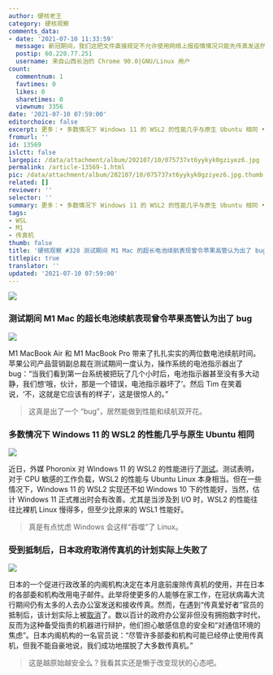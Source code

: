 ```yaml
---
author: 硬核老王
category: 硬核观察
comments_data:
- date: '2021-07-10 11:33:59'
  message: 新冠期间，我们这把文件直接规定不允许使用网络上报疫情情况只能先传真发送然后纸质送达相关部门。
  postip: 60.220.77.251
  username: 来自山西长治的 Chrome 90.0|GNU/Linux 用户
count:
  commentnum: 1
  favtimes: 0
  likes: 0
  sharetimes: 0
  viewnum: 3356
date: '2021-07-10 07:59:00'
editorchoice: false
excerpt: 更多：• 多数情况下 Windows 11 的 WSL2 的性能几乎与原生 Ubuntu 相同 • 受到抵制后，日本政府取消传真机的计划实际上失败了
fromurl: ''
id: 13569
islctt: false
largepic: /data/attachment/album/202107/10/075737xt6yykyk0gziyez6.jpg
permalink: /article-13569-1.html
pic: /data/attachment/album/202107/10/075737xt6yykyk0gziyez6.jpg.thumb.jpg
related: []
reviewer: ''
selector: ''
summary: 更多：• 多数情况下 Windows 11 的 WSL2 的性能几乎与原生 Ubuntu 相同 • 受到抵制后，日本政府取消传真机的计划实际上失败了
tags:
- WSL
- M1
- 传真机
thumb: false
title: '硬核观察 #328 测试期间 M1 Mac 的超长电池续航表现曾令苹果高管认为出了 bug'
titlepic: true
translator: ''
updated: '2021-07-10 07:59:00'
---
```


![](/data/attachment/album/202107/10/075737xt6yykyk0gziyez6.jpg)


### 测试期间 M1 Mac 的超长电池续航表现曾令苹果高管认为出了 bug


![](/data/attachment/album/202107/10/075755ry5v85kb525ykvq5.jpg)


M1 MacBook Air 和 M1 MacBook Pro 带来了扎扎实实的两位数电池续航时间。苹果公司产品营销副总裁在测试期间一度认为，操作系统的电池指示器出了 bug：“当我们看到第一台系统被把玩了几个小时后，电池指示器甚至没有多大动静，我们想‘哦，伙计，那是一个错误，电池指示器坏了’。然后 Tim 在笑着说，‘不，这就是它应该有的样子’，这是很惊人的。”



> 
> 这真是出了一个 “bug”，居然能做到性能和续航双开花。
> 
> 
> 


### 多数情况下 Windows 11 的 WSL2 的性能几乎与原生 Ubuntu 相同


![](/data/attachment/album/202107/10/075954sj3a3n3jss6x7xp2.jpg)


近日，外媒 Phoronix 对 Windows 11 的 WSL2 的性能进行了[测试](https://www.phoronix.com/scan.php?page=article&item=windows11-wsl2-preview)。测试表明，对于 CPU 敏感的工作负载，WSL2 的性能与 Ubuntu Linux 本身相当。但在一些情况下，Windows 11 的 WSL2 实现还不如 Windows 10 下的性能好，当然，估计 Windows 11 正式推出时会有改善。尤其是当涉及到 I/O 时，WSL2 的性能往往比裸机 Linux 慢得多，但至少比原来的 WSL1 性能好。



> 
> 真是有点忧虑 Windows 会这样“吞噬”了 Linux。
> 
> 
> 


### 受到抵制后，日本政府取消传真机的计划实际上失败了


![](/data/attachment/album/202107/10/075843siuopj908uud0jo8.jpg)


日本的一个促进行政改革的内阁机构决定在本月底前废除传真机的使用，并在日本的各部委和机构改用电子邮件。此举将使更多的人能够在家工作，在冠状病毒大流行期间仍有太多的人去办公室发送和接收传真。然而，在遇到“传真爱好者”官员的抵制后，该计划实际上被[取消](https://www.theguardian.com/world/2021/jul/07/japanese-fax-fans-rally-to-defence-of-much-maligned-machine)了。数以百计的政府办公室非但没有拥抱数字时代，反而为这种备受指责的机器进行辩护，他们担心敏感信息的安全和“对通信环境的焦虑”。日本内阁机构的一名官员说：“尽管许多部委和机构可能已经停止使用传真机，但我不能自豪地说，我们成功地摆脱了大多数传真机。”



> 
> 这是越原始越安全么？我看其实还是懒于改变现状的心态吧。
> 
> 
>
